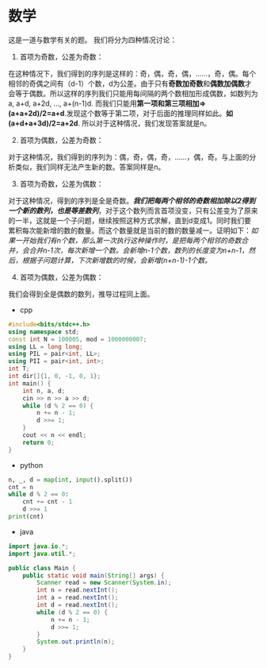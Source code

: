 # 数学
这是一道与数学有关的题。
我们将分为四种情况讨论：
1. 首项为奇数，公差为奇数：

在这种情况下，我们得到的序列是这样的：奇，偶，奇，偶，……，奇，偶。每个相邻的奇偶之间有（d-1）个数，d为公差。由于只有**奇数加奇数**和**偶数加偶数**才会等于偶数。所以这样的序列我们只能用每间隔的两个数相加形成偶数，如数列为a, a+d, a+2d, ..., a+(n-1)d. 而我们只能用**第一项和第三项相加=>(a+a+2d)/2=a+d**.发现这个数等于第二项，对于后面的推理同样如此。**如(a+d+a+3d)/2=a+2d**. 所以对于这种情况，我们发现答案就是n。

2. 首项为偶数，公差为奇数：

对于这种情况，我们得到的序列为：偶，奇，偶，奇，……，偶，奇。与上面的分析类似，我们同样无法产生新的数。答案同样是n。

3. 首项为奇数，公差为偶数：

对于这种情况，得到的序列是全是奇数。***我们把每两个相邻的奇数相加除以2得到一个新的数列，也是等差数列***，对于这个数列而言首项没变，只有公差变为了原来的一半，这就是一个子问题，继续按照这种方式求解，直到d变成1。同时我们要累积每次能新增的数的数量。而这个数量就是当前的数的数量减一。证明如下：*如果一开始我们有n个数，那么第一次执行这种操作时，是把每两个相邻的奇数合并，会合并n-1次，每次新增一个数。会新增n-1个数，数列的长度变为n+n-1，然后，根据子问题计算，下次新增数的时候，会新增(n+n-1)-1个数。*

4. 首项为偶数，公差为偶数：

我们会得到全是偶数的数列，推导过程同上面。

 - cpp

``` cpp
#include<bits/stdc++.h>
using namespace std;
const int N = 100005, mod = 1000000007;
using LL = long long;
using PIL = pair<int, LL>;
using PII = pair<int, int>;
int T;
int dir[]{1, 0, -1, 0, 1};
int main() {
    int n, a, d;
    cin >> n >> a >> d;
    while (d % 2 == 0) {
        n += n - 1;
        d >>= 1;
    }
    cout << n << endl;
    return 0;
}
```

 - python

``` python
n, _, d = map(int, input().split())
cnt = n
while d % 2 == 0:
    cnt += cnt - 1
    d >>= 1
print(cnt)
```

 - java
``` java
import java.io.*;
import java.util.*;

public class Main {
    public static void main(String[] args) {
        Scanner read = new Scanner(System.in);
        int n = read.nextInt();
        int a = read.nextInt();
        int d = read.nextInt();
        while (d % 2 == 0) {
            n += n - 1;
            d >>= 1;
        }
        System.out.println(n);
    }
}
```